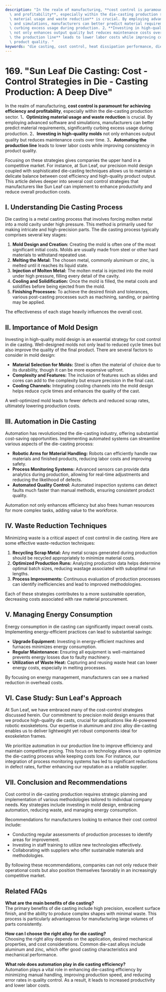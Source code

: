 ```yaml
---
description: "In the realm of manufacturing, **cost control is paramount for achieving efficiency\
  \ and profitability**, especially within the die-casting production sector. 1、**Optimizing\
  \ material usage and waste reduction** is crucial. By employing advanced software\
  \ and simulations, manufacturers can better predict material requirements, significantly\
  \ curbing excess usage during production. 2、**Investing in high-quality molds**\
  \ not only enhances output quality but reduces maintenance costs over time. 3、**Automating\
  \ the production line** leads to lower labor costs while improving consistency in\
  \ product quality. "
keywords: "die casting, cost control, heat dissipation performance, die casting process"
---
```

# 169. "Sun Leaf Die Casting: Cost - Control Strategies in Die - Casting Production: A Deep Dive"

In the realm of manufacturing, **cost control is paramount for achieving efficiency and profitability**, especially within the die-casting production sector. 1、**Optimizing material usage and waste reduction** is crucial. By employing advanced software and simulations, manufacturers can better predict material requirements, significantly curbing excess usage during production. 2、**Investing in high-quality molds** not only enhances output quality but reduces maintenance costs over time. 3、**Automating the production line** leads to lower labor costs while improving consistency in product quality. 

Focusing on these strategies gives companies the upper hand in a competitive market. For instance, at Sun Leaf, our precision mold design coupled with sophisticated die-casting techniques allows us to maintain a delicate balance between cost efficiency and high-quality product output. This article delves deeper into several cost control strategies that manufacturers like Sun Leaf can implement to enhance productivity and reduce overall production costs.

## **I. Understanding Die Casting Process**

Die casting is a metal casting process that involves forcing molten metal into a mold cavity under high pressure. This method is primarily used for making intricate and high-precision parts. The die casting process typically comprises several key stages:

1. **Mold Design and Creation:** Creating the mold is often one of the most significant initial costs. Molds are usually made from steel or other hard materials to withstand repeated use.
2. **Melting the Metal:** The chosen metal, commonly aluminum or zinc, is melted until it reaches its liquid state.
3. **Injection of Molten Metal:** The molten metal is injected into the mold under high pressure, filling every detail of the cavity.
4. **Cooling and Solidification:** Once the mold is filled, the metal cools and solidifies before being ejected from the mold.
5. **Finishing Processes:** To achieve the desired finish and tolerances, various post-casting processes such as machining, sanding, or painting may be applied.

The effectiveness of each stage heavily influences the overall cost. 

## **II. Importance of Mold Design**

Investing in high-quality mold design is an essential strategy for cost control in die casting. Well-designed molds not only lead to reduced cycle times but also improve the quality of the final product. There are several factors to consider in mold design:

- **Material Selection for Molds:** Steel is often the material of choice due to its durability, though it can be more expensive upfront. 
- **Complexity and Features:** The inclusion of features such as slides and cores can add to the complexity but ensure precision in the final cast.
- **Cooling Channels:** Integrating cooling channels into the mold design helps reduce cycle times and enhances the quality of the cast.

A well-optimized mold leads to fewer defects and reduced scrap rates, ultimately lowering production costs.

## **III. Automation in Die Casting**

Automation has revolutionized the die-casting industry, offering substantial cost-saving opportunities. Implementing automated systems can streamline various aspects of the die-casting process:

- **Robotic Arms for Material Handling:** Robots can efficiently handle raw materials and finished products, reducing labor costs and improving safety.
- **Process Monitoring Systems:** Advanced sensors can provide data analytics during production, allowing for real-time adjustments and reducing the likelihood of defects.
- **Automated Quality Control:** Automated inspection systems can detect faults much faster than manual methods, ensuring consistent product quality.

Automation not only enhances efficiency but also frees human resources for more complex tasks, adding value to the workforce.

## **IV. Waste Reduction Techniques**

Minimizing waste is a critical aspect of cost control in die casting. Here are some effective waste-reduction techniques:

1. **Recycling Scrap Metal:** Any metal scraps generated during production should be recycled appropriately to minimize material costs.
2. **Optimized Production Runs:** Analyzing production data helps determine optimal batch sizes, reducing wastage associated with suboptimal run lengths.
3. **Process Improvements:** Continuous evaluation of production processes can identify inefficiencies and lead to improved methodologies.

Each of these strategies contributes to a more sustainable operation, decreasing costs associated with raw material procurement.

## **V. Managing Energy Consumption**

Energy consumption in die casting can significantly impact overall costs. Implementing energy-efficient practices can lead to substantial savings:

- **Upgrade Equipment:** Investing in energy-efficient machines and furnaces minimizes energy consumption.
- **Regular Maintenance:** Ensuring all equipment is well-maintained prevents energy losses due to faulty machinery.
- **Utilization of Waste Heat:** Capturing and reusing waste heat can lower energy costs, especially in melting processes.

By focusing on energy management, manufacturers can see a marked reduction in overhead costs.

## **VI. Case Study: Sun Leaf's Approach**

At Sun Leaf, we have embraced many of the cost-control strategies discussed herein. Our commitment to precision mold design ensures that we produce high-quality die casts, crucial for applications like AI-powered robotic exoskeletons. Our expertise in aluminum and zinc alloy die-casting enables us to deliver lightweight yet robust components ideal for exoskeleton frames.

We prioritize automation in our production line to improve efficiency and maintain competitive pricing. This focus on technology allows us to optimize the die-casting process while keeping costs low. For instance, our integration of process monitoring systems has led to significant reductions in defect rates, further enhancing our reputation as a reliable supplier.

## **VII. Conclusion and Recommendations**

Cost control in die-casting production requires strategic planning and implementation of various methodologies tailored to individual company needs. Key strategies include investing in mold design, embracing automation, reducing waste, and managing energy consumption. 

Recommendations for manufacturers looking to enhance their cost control include:

- Conducting regular assessments of production processes to identify areas for improvement.
- Investing in staff training to utilize new technologies effectively.
- Collaborating with suppliers who offer sustainable materials and methodologies.

By following these recommendations, companies can not only reduce their operational costs but also position themselves favorably in an increasingly competitive market.

## Related FAQs

**What are the main benefits of die casting?**  
The primary benefits of die casting include high precision, excellent surface finish, and the ability to produce complex shapes with minimal waste. This process is particularly advantageous for manufacturing large volumes of parts consistently.

**How can I choose the right alloy for die casting?**  
Choosing the right alloy depends on the application, desired mechanical properties, and cost considerations. Common die-cast alloys include aluminum and zinc, which offer good casting characteristics and mechanical performance.

**What role does automation play in die casting efficiency?**  
Automation plays a vital role in enhancing die-casting efficiency by minimizing manual handling, improving production speed, and reducing error rates in quality control. As a result, it leads to increased productivity and lower labor costs.
